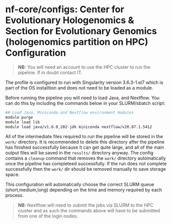 # nf-core/configs: Center for Evolutionary Hologenomics & Section for Evolutionary Genomics (hologenomics partition on HPC) Configuration

> **NB:** You will need an account to use the HPC cluster to run the pipeline. If in doubt contact IT.

The profile is configured to run with Singularity version 3.6.3-1.el7 which is part of the OS installtion and does not need to be loaded as a module.

Before running the pipeline you will need to load Java, and Nextflow. You can do this by including the commands below in your SLURM/sbatch script:

```bash
## Load Java, Miniconda and Nextflow environment modules
module purge
module load lib
module load java/v1.8.0_202-jdk miniconda nextflow/v20.07.1.5412
```

All of the intermediate files required to run the pipeline will be stored in the `work/` directory. It is recommended to delete this directory after the pipeline has finished successfully because it can get quite large, and all of the main output files will be saved in the `results/` directory anyway.
The config contains a `cleanup` command that removes the `work/` directory automatically once the pipeline has completeed successfully. If the run does not complete successfully then the `work/` dir should be removed manually to save storage space.

This configuration will automatically choose the correct SLURM queue (short,medium,long) depending on the time and memory required by each process.

> **NB:** Nextflow will need to submit the jobs via SLURM to the HPC cluster and as such the commands above will have to be submitted from one of the login nodes.
